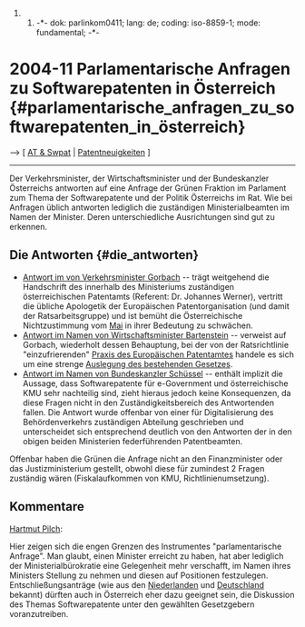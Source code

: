 1.  1.  -\*- dok: parlinkom0411; lang: de; coding: iso-8859-1; mode:
        fundamental; -\*-

# 2004-11 Parlamentarische Anfragen zu Softwarepatenten in Österreich {#parlamentarische_anfragen_zu_softwarepatenten_in_österreich}

\--\> \[ [ AT & Swpat](SwpatatDe "wikilink") \| [
Patentneuigkeiten](SwpatcninoDe "wikilink") \]

------------------------------------------------------------------------

Der Verkehrsminister, der Wirtschaftsminister und der Bundeskanzler
Österreichs antworten auf eine Anfrage der Grünen Fraktion im Parlament
zum Thema der Softwarepatente und der Politik Österreichs im Rat. Wie
bei Anfragen üblich antworten lediglich die zuständigen
Ministerialbeamten im Namen der Minister. Deren unterschiedliche
Ausrichtungen sind gut zu erkennen.

## Die Antworten {#die_antworten}

-   [Antwort im von Verkehrsminister
    Gorbach](http://www1.parlinkom.gv.at/pd/pm/XXII/AB/texte/020/AB02076_29219.html "wikilink")
    \-- trägt weitgehend die Handschrift des innerhalb des Ministeriums
    zuständigen österreichischen Patentamts (Referent: Dr. Johannes
    Werner), vertritt die übliche Apologetik der Europäischen
    Patentorganisation (und damit der Ratsarbeitsgruppe) und ist bemüht
    die Österreichische Nichtzustimmung vom [
    Mai](Cons040518De "wikilink") in ihrer Bedeutung zu schwächen.
-   [Antwort im Namen von Wirtschaftsminister
    Bartenstein](http://www1.parlinkom.gv.at/pd/pm/XXII/AB/texte/020/AB02079_29237.html "wikilink")
    \-- verweist auf Gorbach, wiederholt dessen Behauptung, bei der von
    der Ratsrichtlinie \"einzufrierenden\" [Praxis des Europäischen
    Patentamtes](http://webshop.ffii.org/ "wikilink") handele es sich um
    eine strenge [Auslegung des bestehenden
    Gesetzes](http://swpat.ffii.org/analyse/epue52/exeg/ "wikilink").
-   [Antwort im Namen von Bundeskanzler
    Schüssel](http://www1.parlinkom.gv.at/pd/pm/XXII/AB/texte/020/AB02073_29158.html "wikilink")
    \-- enthält implizit die Aussage, dass Softwarepatente für
    e-Government und österreichische KMU sehr nachteilig sind, zieht
    hieraus jedoch keine Konsequenzen, da diese Fragen nicht in den
    Zuständigkeitsbereich des Antwortenden fallen. Die Antwort wurde
    offenbar von einer für Digitalisierung des Behördenverkehrs
    zuständigen Abteilung geschrieben und unterscheidet sich
    entsprechend deutlich von den Antworten der in den obigen beiden
    Ministerien federführenden Patentbeamten.

Offenbar haben die Grünen die Anfrage nicht an den Finanzminister oder
das Justizministerium gestellt, obwohl diese für zumindest 2 Fragen
zuständig wären (Fiskalaufkommen von KMU, Richtlinienumsetzung).

## Kommentare

[ Hartmut Pilch](HartmutPilchDe "wikilink"):

Hier zeigen sich die engen Grenzen des Instrumentes \"parlamentarische
Anfrage\". Man glaubt, einen Minister erreicht zu haben, hat aber
lediglich der Ministerialbürokratie eine Gelegenheit mehr verschafft, im
Namen ihres Ministers Stellung zu nehmen und diesen auf Positionen
festzulegen. Entschließungsanträge (wie aus den [
Niederlanden](NlMot040701En "wikilink") und [
Deutschland](ParlReso0410De "wikilink") bekannt) dürften auch in
Österreich eher dazu geeignet sein, die Diskussion des Themas
Softwarepatente unter den gewählten Gesetzgebern voranzutreiben.
